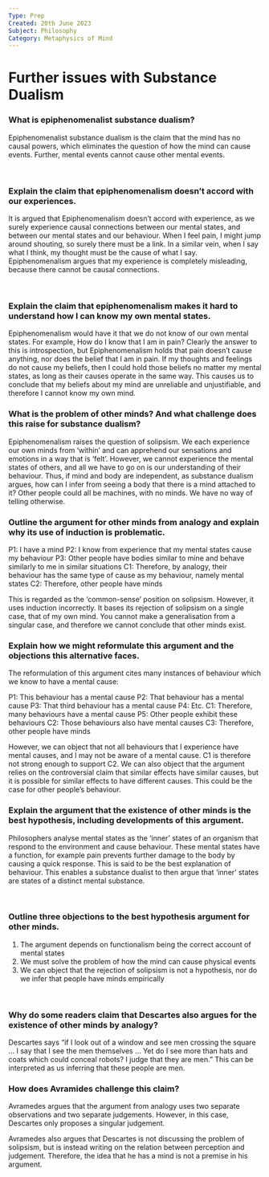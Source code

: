 ```yaml
---
Type: Prep
Created: 20th June 2023
Subject: Philosophy
Category: Metaphysics of Mind
---
```


# Further issues with Substance Dualism


### What is epiphenomenalist substance dualism?

Epiphenomenalist substance dualism is the claim that the mind has no causal powers, which eliminates the question of how the mind can cause events. Further, mental events cannot cause other mental events.

</br>

### Explain the claim that epiphenomenalism doesn’t accord with our experiences.

It is argued that Epiphenomenalism doesn’t accord with experience, as we surely experience causal connections between our mental states, and between our mental states and our behaviour. When I feel pain, I might jump around shouting, so surely there must be a link. In a similar vein, when I say what I think, my thought must be the cause of what I say. Epiphenomenalism argues that my experience is completely misleading, because there cannot be causal connections.

</br>

### Explain the claim that epiphenomenalism makes it hard to understand how I can know my own mental states.

Epiphenomenalism would have it that we do not know of our own mental states. For example, How do I know that I am in pain? Clearly the answer to this is introspection, but Epiphenomenalism holds that pain doesn’t cause anything, nor does the belief that I am in pain. If my thoughts and feelings do not cause my beliefs, then I could hold those beliefs no matter my mental states, as long as their causes operate in the same way. This causes us to conclude that my beliefs about my mind are unreliable and unjustifiable, and therefore I cannot know my own mind.
</br>

### What is the problem of other minds? And what challenge does this raise for substance dualism?

Epiphenomenalism raises the question of solipsism. We each experience our own minds from ‘within’ and can apprehend our sensations and emotions in a way that is ‘felt’. However, we cannot experience the mental states of others, and all we have to go on is our understanding of their behaviour. Thus, if mind and body are independent, as substance dualism argues, how can I infer from seeing a body that there is a mind attached to it? Other people could all be machines, with no minds. We have no way of telling otherwise.
</br>

### Outline the argument for other minds from analogy and explain why its use of induction is problematic.

P1: I have a mind
P2: I know from experience that my mental states cause my behaviour
P3: Other people have bodies similar to mine and behave similarly to me in similar situations
C1: Therefore, by analogy, their behaviour has the same type of cause as my behaviour, namely mental states
C2: Therefore, other people have minds

This is regarded as the ‘common-sense’ position on solipsism. However, it uses induction incorrectly. It bases its rejection of solipsism on a single case, that of my own mind. You cannot make a generalisation from a singular case, and therefore we cannot conclude that other minds exist.
</br>

### Explain how we might reformulate this argument and the objections this alternative faces.

The reformulation of this argument cites many instances of behaviour which we know to have a mental cause:

P1: This behaviour has a mental cause
P2: That behaviour has a mental cause
P3: That third behaviour has a mental cause
P4: Etc.
C1: Therefore, many behaviours have a mental cause
P5: Other people exhibit these behaviours
C2: Those behaviours also have mental causes
C3: Therefore, other people have minds

However, we can object that not all behaviours that I experience have mental causes, and I may not be aware of a mental cause. C1 is therefore not strong enough to support C2. We can also object that the argument relies on the controversial claim that similar effects have similar causes, but it is possible for similar effects to have different causes. This could be the case for other people’s behaviour.
</br>

### Explain the argument that the existence of other minds is the best hypothesis, including developments of this argument.

Philosophers analyse mental states as the ‘inner’ states of an organism that respond to the environment and cause behaviour. These mental states have a function, for example pain prevents further damage to the body by causing a quick response. This is said to be the best explanation of behaviour. This enables a substance dualist to then argue that ‘inner’ states are states of a distinct mental substance.

</br>

### Outline three objections to the best hypothesis argument for other minds.

1) The argument depends on functionalism being the correct account of mental states
2) We must solve the problem of how the mind can cause physical events
3) We can object that the rejection of solipsism is not a hypothesis, nor do we infer that people have minds empirically

</br>

### Why do some readers claim that Descartes also argues for the existence of other minds by analogy?

Descartes says “if I look out of a
window and see men crossing the square … I say that I see the men themselves … Yet do I see more than hats and coats which could conceal robots? I judge that they are men.” This can be interpreted as us inferring that these people are men.
</br>

### How does Avramides challenge this claim?

Avramedes argues that the argument from analogy uses two separate observations and two separate judgements. However, in this case, Descartes only proposes a singular judgement.

Avramedes also argues that Descartes is not discussing the problem of solipsism, but is instead writing on the relation between perception and judgement. Therefore, the idea that he has a mind is not a premise in his argument.